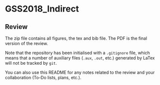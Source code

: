 # GSS2018_Indirect

## Review

The zip file contains all figures, the tex and bib file. The PDF is the final version of the review.





Note that the repository has been initialised with a `.gitignore` file, which means that a number of auxiliary files (`.aux`, `.out`, etc.) generated by LaTex will not be tracked by `git`.

You can also use this README for any notes related to the review and your collaboration (To-Do lists, plans, etc.).
